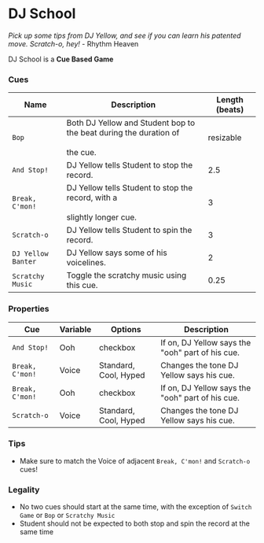 # DJ School
*Pick up some tips from DJ Yellow, and see if you can learn his patented move. Scratch-o, hey!* - Rhythm Heaven

DJ School is a **Cue Based Game**

### Cues

|Name|Description|Length (beats)|
|---|---|---|
|`Bop`|Both DJ Yellow and Student bop to the beat during the duration of <br></br>the cue.|resizable|
|`And Stop!`|DJ Yellow tells Student to stop the record.|2.5|
|`Break, C'mon!`|DJ Yellow tells Student to stop the record, with a <br></br>slightly longer cue.|3|
|`Scratch-o`|DJ Yellow tells Student to spin the record.|3|
|`DJ Yellow Banter`|DJ Yellow says some of his voicelines.|2|
|`Scratchy Music`|Toggle the scratchy music using this cue.|0.25|

### Properties

|Cue|Variable|Options|Description|
|---|---|---|---|
|`And Stop!`|Ooh|checkbox|If on, DJ Yellow says the "ooh" part of his cue.|
|`Break, C'mon!`|Voice|Standard, Cool, Hyped|Changes the tone DJ Yellow says his cue.|
|`Break, C'mon!`|Ooh|checkbox|If on, DJ Yellow says the "ooh" part of his cue.|
|`Scratch-o`|Voice|Standard, Cool, Hyped|Changes the tone DJ Yellow says his cue.|

### Tips
- Make sure to match the Voice of adjacent `Break, C'mon!` and `Scratch-o` cues!

### Legality
- No two cues should start at the same time, with the exception of `Switch Game` or `Bop` or `Scratchy Music`
- Student should not be expected to both stop and spin the record at the same time
